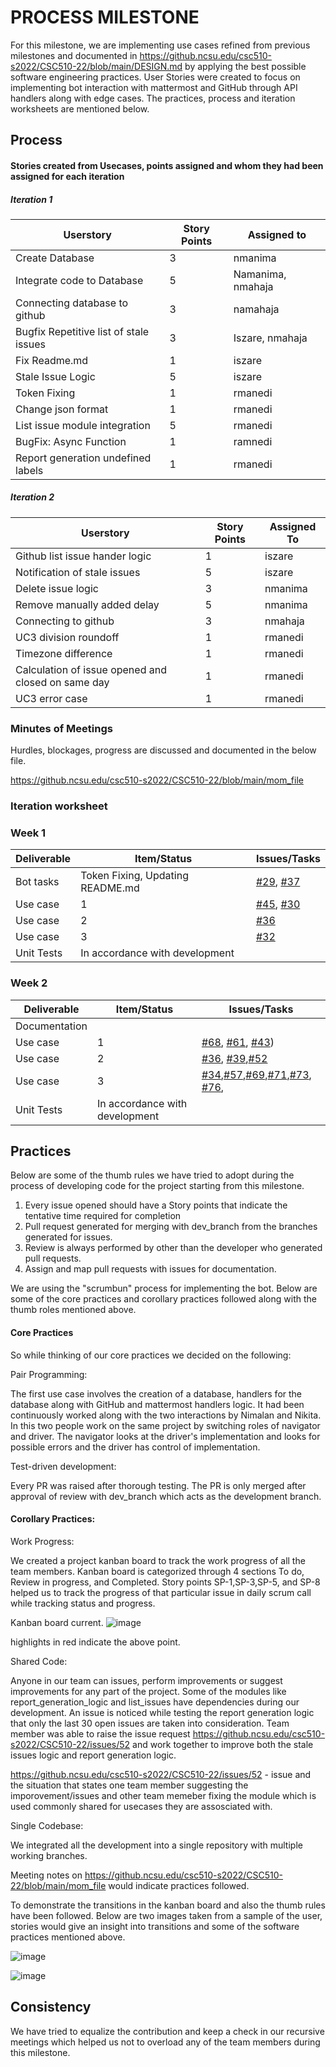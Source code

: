 # PROCESS MILESTONE

For this milestone, we are implementing use cases refined from previous milestones and documented in https://github.ncsu.edu/csc510-s2022/CSC510-22/blob/main/DESIGN.md by applying the best possible software engineering practices. User Stories were created to focus on implementing bot interaction with mattermost and GitHub through API handlers along with edge cases. The practices, process and iteration worksheets are mentioned below.

## Process

#### Stories created from Usecases, points assigned and whom they had been assigned for each iteration

##### Iteration 1
| Userstory                              | Story Points | Assigned to       |
| -------------------------------------- | ------------ | ----------------- |
| Create Database                        | 3            | nmanima           |
| Integrate code to Database             | 5            | Namanima, nmahaja |
| Connecting database to github          | 3            | namahaja          |
| Bugfix Repetitive list of stale issues | 3            | Iszare, nmahaja   |
| Fix Readme.md                          | 1            | iszare            |
| Stale Issue Logic                      | 5            | iszare            |
| Token Fixing                           | 1            | rmanedi           |
| Change json format                     | 1            | rmanedi           |
| List issue module integration          | 5            | rmanedi           |
| BugFix: Async Function                 | 1            | ramnedi           |
| Report generation undefined labels     | 1            | rmanedi           |

##### Iteration 2
| Userstory                                          | Story Points | Assigned To |
| -------------------------------------------------- | ------------ | ----------- |
| Github list issue hander logic                     | 1            | iszare      |
| Notification of stale issues                       | 5            | iszare      |
| Delete issue logic                                 | 3            | nmanima     |
| Remove manually added delay                        | 5            | nmanima     |
| Connecting to github                               | 3            | nmahaja     |
| UC3 division roundoff                              | 1            | rmanedi     |
| Timezone difference                                | 1            | rmanedi     |
| Calculation of issue opened and closed on same day | 1            | rmanedi     |
| UC3 error case                                     | 1            | rmanedi     |

### Minutes of Meetings

Hurdles, blockages, progress are discussed and documented in the below file.

https://github.ncsu.edu/csc510-s2022/CSC510-22/blob/main/mom_file


### Iteration worksheet

### Week 1

| Deliverable      | Item/Status | Issues/Tasks |
| ----------- | ----------- | ----------- |
| Bot tasks      | Token Fixing, Updating README.md       | [#29](https://github.ncsu.edu/csc510-s2022/CSC510-22/issues/29), [#37](https://github.ncsu.edu/csc510-s2022/CSC510-22/issues/37)        |
| Use case   | 1        | [#45](https://github.ncsu.edu/csc510-s2022/CSC510-22/issues/45), [#30](https://github.ncsu.edu/csc510-s2022/CSC510-22/issues/30)        |
| Use case   | 2        | [#36](https://github.ncsu.edu/csc510-s2022/CSC510-22/issues/36)        |
| Use case   | 3        | [#32](https://github.ncsu.edu/csc510-s2022/CSC510-22/issues/32)         |
| Unit Tests   | In accordance with development       |         |


### Week 2

| Deliverable      | Item/Status | Issues/Tasks |
| ----------- | ----------- | ----------- |
| Documentation      |       |    |
| Use case   | 1        | [#68](https://github.ncsu.edu/csc510-s2022/CSC510-22/issues/68), [#61](https://github.ncsu.edu/csc510-s2022/CSC510-22/issues/61), [#43](https://github.ncsu.edu/csc510-s2022/CSC510-22/issues/43))        |
| Use case   | 2        | [#36](https://github.ncsu.edu/csc510-s2022/CSC510-22/issues/36), [#39](https://github.ncsu.edu/csc510-s2022/CSC510-22/issues/39),[#52](https://github.ncsu.edu/csc510-s2022/CSC510-22/issues/52,#39](https://github.ncsu.edu/csc510-s2022/CSC510-22/issues/39))       |
| Use case   | 3        |[#34](https://github.ncsu.edu/csc510-s2022/CSC510-22/issues/34),[#57](https://github.ncsu.edu/csc510-s2022/CSC510-22/issues/57),[#69](https://github.ncsu.edu/csc510-s2022/CSC510-22/issues/69),[#71](https://github.ncsu.edu/csc510-s2022/CSC510-22/issues/71),[#73](https://github.ncsu.edu/csc510-s2022/CSC510-22/issues/73), [#76](https://github.ncsu.edu/csc510-s2022/CSC510-22/issues/76),      |
| Unit Tests   | In accordance with development       |         |

## Practices

Below are some of the thumb rules we have tried to adopt during the process of developing code for the project starting from this milestone.

1. Every issue opened should have a Story points that indicate the tentative time required for completion
2. Pull request generated for merging with dev_branch from the branches generated for issues.
3. Review is always performed by other than the developer who generated pull requests.
4. Assign and map pull requests with issues for documentation.

We are using the "scrumbun" process for implementing the bot.
Below are some of the core practices and corollary practices followed along with the thumb roles mentioned above.


#### Core Practices
So while thinking of our core practices we decided on the following:

Pair Programming:

The first use case involves the creation of a database, handlers for the database along with GitHub and mattermost handlers logic. It had been continuously worked along with the two interactions by Nimalan and Nikita. In this two people work on the same project by switching roles of navigator and driver.
The navigator looks at the driver's implementation and looks for possible errors and the driver has control of implementation.

Test-driven development:

Every PR was raised after thorough testing.
The PR is only merged after approval of review with dev_branch which acts as the development branch.


#### Corollary Practices:

Work Progress: 

We created a project kanban board to track the work progress of all the team members. Kanban board is categorized through 4 sections To do, Review in progress, and Completed. Story points SP-1,SP-3,SP-5, and SP-8 helped us to track the progress of that particular issue in daily scrum call while tracking status and progress.

Kanban board current.
![image](https://media.github.ncsu.edu/user/22661/files/1a62956a-a5c2-4e73-97b1-d79e1e36e509)

highlights in red indicate the above point.

Shared Code: 

Anyone in our team can issues, perform improvements or suggest improvements for any part of the project. 
Some of the modules like report_generation_logic and list_issues have dependencies during our development. An issue is noticed while testing the report generation logic that only the last 30 open issues are taken into consideration. Team member was able to raise the issue request https://github.ncsu.edu/csc510-s2022/CSC510-22/issues/52 and work together to improve both the stale issues logic and report generation logic.

https://github.ncsu.edu/csc510-s2022/CSC510-22/issues/52 - issue and the situation that states one team member suggesting the imporovement/issues and other team memeber fixing the module which is used commonly shared for usecases they are assosciated with.

Single Codebase: 

We integrated all the development into a single repository with multiple working branches.

Meeting notes on https://github.ncsu.edu/csc510-s2022/CSC510-22/blob/main/mom_file  would indicate practices followed.

To demonstrate the transitions in the kanban board and also the thumb rules have been followed. Below are two images taken from a sample of the user, stories would give an insight into transitions and some of the software practices mentioned above.

![image](https://media.github.ncsu.edu/user/22661/files/315bbae0-3aff-46a1-84e5-addec8a04348)

![image](https://media.github.ncsu.edu/user/22661/files/bd4d60ac-2b38-4c44-bb64-3fe18ce7445a)


## Consistency

We have tried to equalize the contribution and keep a check in our recursive meetings which helped us not to overload any of the team members during this milestone.

